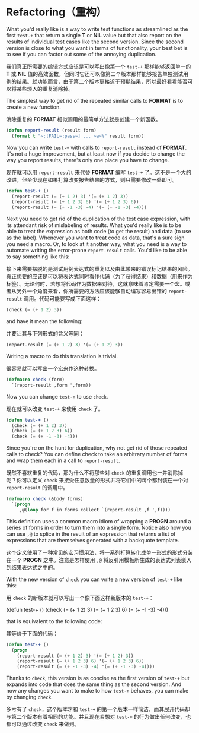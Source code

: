 # Refactoring（重构）

What you'd really like is a way to write test functions as streamlined
as the first `test-+` that return a single **T** or **NIL** value but that also
report on the results of individual test cases like the second
version. Since the second version is close to what you want in terms
of functionality, your best bet is to see if you can factor out some
of the annoying duplication.

我们真正所需要的编辑方式应该是可以写出像第一个 `test-+`
那样能够返回单一的 **T** 或 **NIL**
值的高效函数，但同时它还可以像第二个版本那样能够报告单独测试用例的结果。就功能而言，由于第二个版本更接近于预期结果，所以最好看看能否可以将某些烦人的重复消除掉。

The simplest way to get rid of the repeated similar calls to **FORMAT** is
to create a new function.

消除重复的 **FORMAT**
相似调用的最简单方法就是创建一个新函数。

```lisp
(defun report-result (result form)
  (format t "~:[FAIL~;pass~] ... ~a~%" result form))
```

Now you can write `test-+` with calls to `report-result` instead of
**FORMAT**. It's not a huge improvement, but at least now if you
decide to change the way you report results, there's only one place
you have to change.

现在就可以用 `report-result` 来代替 **FORMAT**
编写 `test-+`
了。这不是一个大的改进，但至少现在如果打算改变报告结果的方式，则只需要修改一处即可。

```lisp
(defun test-+ ()
  (report-result (= (+ 1 2) 3) '(= (+ 1 2) 3))
  (report-result (= (+ 1 2 3) 6) '(= (+ 1 2 3) 6))
  (report-result (= (+ -1 -3) -4) '(= (+ -1 -3) -4)))
```

Next you need to get rid of the duplication of the test case
expression, with its attendant risk of mislabeling of results. What
you'd really like is to be able to treat the expression as both code
(to get the result) and data (to use as the label). Whenever you want
to treat code as data, that's a sure sign you need a macro. Or, to
look at it another way, what you need is a way to automate writing the
error-prone `report-result` calls. You'd like to be able to say
something like this:

接下来需要摆脱的是测试用例表达式的重复以及由此带来的错误标记结果的风险。真正想要的应该是可以将表达式同时看作代码（为了获得结果）和数据（用来作为标签）。无论何时，若想将代码作为数据来对待，这就意味着肯定需要一个宏。或者从另外一个角度来看，你所需要的方法应该能够自动编写容易出错的
`report-result` 调用。代码可能要写成下面这样：

```lisp
(check (= (+ 1 2) 3))
```

and have it mean the following:

并要让其与下列形式的含义等同：

```lisp
(report-result (= (+ 1 2) 3) '(= (+ 1 2) 3))
```

Writing a macro to do this translation is trivial.

很容易就可以写出一个宏来作这种转换。

```lisp
(defmacro check (form)
  `(report-result ,form ',form))
```

Now you can change `test-+` to use `check`.

现在就可以改变 `test-+` 来使用 `check` 了。

```lisp
(defun test-+ ()
  (check (= (+ 1 2) 3))
  (check (= (+ 1 2 3) 6))
  (check (= (+ -1 -3) -4)))
```

Since you're on the hunt for duplication, why not get rid of those
repeated calls to check? You can define check to take an arbitrary
number of forms and wrap them each in a call to `report-result`.

既然不喜欢重复的代码，那为什么不将那些对 `check`
的重复调用也一并消除掉呢？你可以定义 `check`
来接受任意数量的形式并将它们中的每个都封装在一个对 `report-result`
的调用中。

```lisp
(defmacro check (&body forms)
  `(progn
     ,@(loop for f in forms collect `(report-result ,f ',f))))
```

This definition uses a common macro idiom of wrapping a **PROGN**
around a series of forms in order to turn them into a single
form. Notice also how you can use `,@` to splice in the result of an
expression that returns a list of expressions that are themselves
generated with a backquote template.

这个定义使用了一种常见的宏习惯用法，将一系列打算转化成单一形式的形式分装在一个
**PROGN** 之中。注意是怎样使用 `,@`
将反引用模板所生成的表达式列表嵌入到结果表达式之中的。

With the new version of `check` you can write a new version of `test-+`
like this:

用 `check` 的新版本就可以写出一个像下面这样新版本的 `test-+`：

(defun test-+ ()
  (check
    (= (+ 1 2) 3)
    (= (+ 1 2 3) 6)
    (= (+ -1 -3) -4)))

that is equivalent to the following code:

其等价于下面的代码：

```lisp
(defun test-+ ()
  (progn
    (report-result (= (+ 1 2) 3) '(= (+ 1 2) 3))
    (report-result (= (+ 1 2 3) 6) '(= (+ 1 2 3) 6))
    (report-result (= (+ -1 -3) -4) '(= (+ -1 -3) -4))))
```

Thanks to `check`, this version is as concise as the first version of
`test-+` but expands into code that does the same thing as the second
version. And now any changes you want to make to how `test-+` behaves,
you can make by changing `check`.

多亏有了 `check`，这个版本才和 `test-+`
的第一个版本一样简洁，而其展开代码却与第二个版本有着相同的功能。并且现在若想对
`test-+` 的行为做出任何改变，也都可以通过改变 `check` 来做到。

